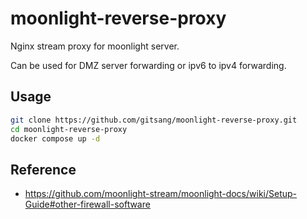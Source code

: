 # moonlight-reverse-proxy

Nginx stream proxy for moonlight server.

Can be used for DMZ server forwarding or ipv6 to ipv4 forwarding.

## Usage

```sh
git clone https://github.com/gitsang/moonlight-reverse-proxy.git
cd moonlight-reverse-proxy
docker compose up -d
```

## Reference

- https://github.com/moonlight-stream/moonlight-docs/wiki/Setup-Guide#other-firewall-software
